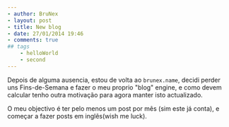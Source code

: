 ```yaml
---
- author: BruNex
- layout: post
- title: New blog
- date: 27/01/2014 19:46
- comments: true
## tags
	- helloWorld
	- second
---
```


Depois de alguma ausencia, estou de volta ao `brunex.name`, decidi perder uns Fins-de-Semana e fazer o meu proprio "blog" engine, e como devem calcular tenho outra motivação para agora manter isto actualizado.

O meu objectivo é ter pelo menos um post por mês (sim este já conta), e começar a fazer posts em inglês(wish me luck).




